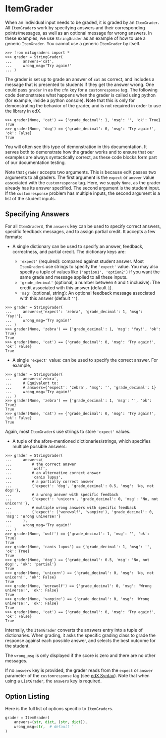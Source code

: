 # ItemGrader

When an individual input needs to be graded, it is graded by an `ItemGrader`. All `ItemGrader`s work by specifying answers and their corresponding points/messages, as well as an optional message for wrong answers. In these examples, we use `StringGrader` as an example of how to use a generic `ItemGrader`. You cannot use a generic `ItemGrader` by itself.

```pycon
>>> from mitxgraders import *
>>> grader = StringGrader(
...     answers='cat',
...     wrong_msg='Try again!'
... )

```

The grader is set up to grade an answer of `cat` as correct, and includes a message that is presented to students if they get the answer wrong. One could pass `grader` in as the `cfn` key for a `customresponse` tag. The following code demonstrates what happens when the grader is called using python (for example, inside a python console). Note that this is only for demonstrating the behavior of the grader, and is not required in order to use the library in edX.

```pycon
>>> grader(None, 'cat') == {'grade_decimal': 1, 'msg': '', 'ok': True}
True
>>> grader(None, 'dog') == {'grade_decimal': 0, 'msg': 'Try again!', 'ok': False}
True

```

You will often see this type of demonstration in this documentation. It serves both to demonstrate how the grader works and to ensure that our examples are always syntactically correct, as these code blocks form part of our documentation testing.

Note that `grader` accepts two arguments. This is because edX passes two arguments to all graders. The first argument is the `expect` or `answer` value associated with the `customresponse` tag. Here, we supply `None`, as the grader already has its answer specified. The second argument is the student input. If the `customresponse` problem has multiple inputs, the second argument is a list of the student inputs.


## Specifying Answers

For all `ItemGrader`s, the `answers` key can be used to specify correct answers, specific feedback messages, and to assign partial credit. It accepts a few formats:

- A single dictionary can be used to specify an answer, feedback, correctness, and partial credit. The dictionary keys are:

    - `'expect'` (required): compared against student answer. Most `ItemGrader`s use strings to specify the `'expect'` value. You may also specify a tuple of values like `('option1', 'option2')` if you want the same grade and message applied to all these inputs.
    - `'grade_decimal'` (optional, a number between `0` and `1` inclusive): The credit associated with this answer (default `1`).
    - `'msg'` (optional, string): An optional feedback message associated with this answer (default `''`).

```pycon
>>> grader = StringGrader(
...     answers={'expect': 'zebra', 'grade_decimal': 1, 'msg': 'Yay!'},
...     wrong_msg='Try again!'
... )
>>> grader(None, 'zebra') == {'grade_decimal': 1, 'msg': 'Yay!', 'ok': True}
True
>>> grader(None, 'cat') == {'grade_decimal': 0, 'msg': 'Try again!', 'ok': False}
True

```

- A single `'expect'` value: can be used to specify the correct answer. For example,

```pycon
>>> grader = StringGrader(
...     answers='zebra',
...     # Equivalent to:
...     # answers={'expect': 'zebra', 'msg': '', 'grade_decimal': 1}
...     wrong_msg='Try again!'
... )
>>> grader(None, 'zebra') == {'grade_decimal': 1, 'msg': '', 'ok': True}
True
>>> grader(None, 'cat') == {'grade_decimal': 0, 'msg': 'Try again!', 'ok': False}
True

```

  Again, most `ItemGrader`s use strings to store `'expect'` values.

- A tuple of the afore-mentioned dictionaries/strings, which specifies multiple possible answers:

```pycon
>>> grader = StringGrader(
...     answers=(
...         # the correct answer
...         'wolf',
...         # an alternative correct answer
...         'canis lupus',
...         # a partially correct answer
...         {'expect': 'dog', 'grade_decimal': 0.5, 'msg': 'No, not dog!'},
...         # a wrong answer with specific feedback
...         {'expect': 'unicorn', 'grade_decimal': 0, 'msg': 'No, not unicorn!'},
...         # multiple wrong answers with specific feedback
...         {'expect': ('werewolf', 'vampire'), 'grade_decimal': 0, 'msg': 'Wrong universe!'}
...     ),
...     wrong_msg='Try again!'
... )
>>> grader(None, 'wolf') == {'grade_decimal': 1, 'msg': '', 'ok': True}
True
>>> grader(None, 'canis lupus') == {'grade_decimal': 1, 'msg': '', 'ok': True}
True
>>> grader(None, 'dog') == {'grade_decimal': 0.5, 'msg': 'No, not dog!', 'ok': 'partial'}
True
>>> grader(None, 'unicorn') == {'grade_decimal': 0, 'msg': 'No, not unicorn!', 'ok': False}
True
>>> grader(None, 'werewolf') == {'grade_decimal': 0, 'msg': 'Wrong universe!', 'ok': False}
True
>>> grader(None, 'vampire') == {'grade_decimal': 0, 'msg': 'Wrong universe!', 'ok': False}
True
>>> grader(None, 'cat') == {'grade_decimal': 0, 'msg': 'Try again!', 'ok': False}
True
```

Internally, the `ItemGrader` converts the answers entry into a tuple of dictionaries. When grading, it asks the specific grading class to grade the response against each possible answer, and selects the best outcome for the student.

The `wrong_msg` is only displayed if the score is zero and there are no other messages.

If no `answers` key is provided, the grader reads from the `expect` or `answer` parameter of the `customresponse` tag (see [edX Syntax](edx.md)). Note that when using a `ListGrader`, the `answers` key is required.


## Option Listing

Here is the full list of options specific to `ItemGrader`s.
```python
grader = ItemGrader(
    answers=(str, dict, (str, dict)),
    wrong_msg=str,  # default ''
)
```
